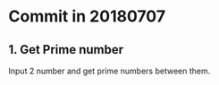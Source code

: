 Commit in 20180707
=======

## 1. Get Prime number

Input 2 number and get prime numbers between them.
